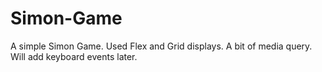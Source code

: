 # Simon-Game

A simple Simon Game.
Used Flex and Grid displays.
A bit of media query.
Will add keyboard events later.
